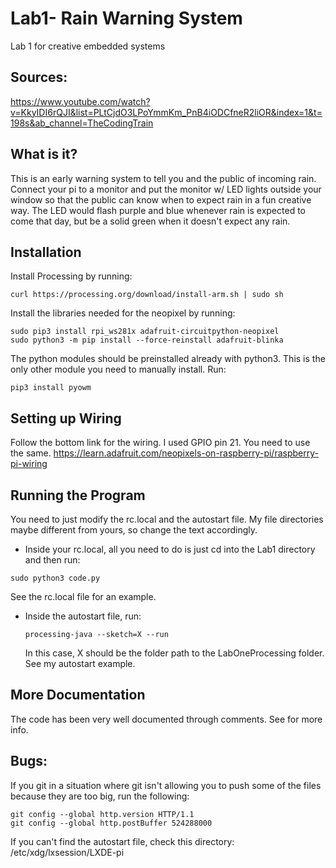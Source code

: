 # Lab1- Rain Warning System
Lab 1 for creative embedded systems
## Sources:
https://www.youtube.com/watch?v=KkyIDI6rQJI&list=PLtCjdO3LPoYmmKm_PnB4iODCfneR2liOR&index=1&t=198s&ab_channel=TheCodingTrain

## What is it?

This is an early warning system to tell you and the public of incoming rain.
Connect your pi to a monitor and put the monitor w/ LED lights outside your window so that the public can know when to expect rain in a fun creative way. 
The LED would flash purple and blue whenever rain is expected to come that day, but be a solid green when it doesn't expect any rain.

## Installation 
Install Processing by running:
```
curl https://processing.org/download/install-arm.sh | sudo sh
```

Install the libraries needed for the neopixel by running:
```
sudo pip3 install rpi_ws281x adafruit-circuitpython-neopixel
sudo python3 -m pip install --force-reinstall adafruit-blinka
```

The python modules should be preinstalled already with python3. This is the only other module you need to manually install. Run:

```
pip3 install pyowm
```

## Setting up Wiring
Follow the bottom link for the wiring. I used GPIO pin 21. You need to use the same.
https://learn.adafruit.com/neopixels-on-raspberry-pi/raspberry-pi-wiring

## Running the Program
You need to just modify the rc.local and the autostart file. My file directories maybe different from yours, so change the text accordingly. 
 - Inside your rc.local, all you need to do is just cd into the Lab1 directory and then run:
  ```
  sudo python3 code.py
  ```
  See the rc.local file for an example.
  - Inside the autostart file, run:
    ```
    processing-java --sketch=X --run
    ```
    In this case, X should be the folder path to the LabOneProcessing folder. See my autostart example. 

## More Documentation

The code has been very well documented through comments. See for more info. 
## Bugs:

If you git in a situation where git isn't allowing you to push some of the files because they are too big, run the following:
```
git config --global http.version HTTP/1.1
git config --global http.postBuffer 524288000
```

If you can't find the autostart file, check this directory:
 /etc/xdg/lxsession/LXDE-pi


